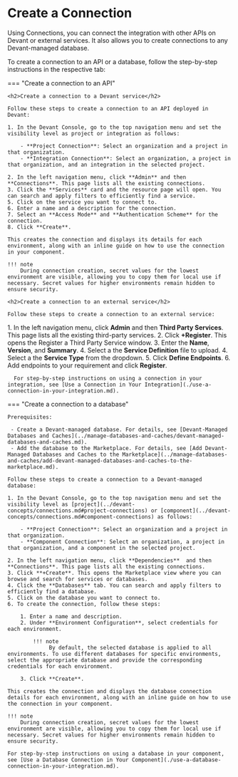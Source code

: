 # Create a Connection

Using Connections, you can connect the integration with other APIs on Devant or external services. It also allows you to create connections to any Devant-managed database.

To create a connection to an API or a database, follow the step-by-step instructions in the respective tab:

=== "Create a connection to an API"

    <h2>Create a connection to a Devant service</h2>

    Follow these steps to create a connection to an API deployed in Devant:

    1. In the Devant Console, go to the top navigation menu and set the visibility level as project or integration as follows: 

        - **Project Connection**: Select an organization and a project in that organization. 
        - **Integration Connection**: Select an organization, a project in that organization, and an integration in the selected project. 

    2. In the left navigation menu, click **Admin** and then **Connections**. This page lists all the existing connections.
    3. Click the **Services** card and the resource page will open. You can search and apply filters to efficiently find a service.
    5. Click on the service you want to connect to. 
    6. Enter a name and a description for the connection.
    7. Select an **Access Mode** and **Authentication Scheme** for the connection.
    8. Click **Create**.
   
    This creates the connection and displays its details for each environment, along with an inline guide on how to use the connection in your component. 

    !!! note
        During connection creation, secret values for the lowest environment are visible, allowing you to copy them for local use if necessary. Secret values for higher environments remain hidden to ensure security.
     
    <h2>Create a connection to an external service</h2>

    Follow these steps to create a connection to an external service:

[//]: # (TODO: Explain more about these steps)
    1. In the left navigation menu, click **Admin** and then **Third Party Services**. This page lists all the existing third-party services.
    2. Click **+Register**. This opens the Register a Third Party Service window.
    3. Enter the **Name**, **Version**, and **Summary**.
    4. Select a the **Service Definition** file to upload.
    4. Select a the **Service Type** from the dropdown.
    5. Click **Define Endpoints**.
    6. Add endpoints to your requirement and click **Register**.

      For step-by-step instructions on using a connection in your integration, see [Use a Connection in Your Integration](./use-a-connection-in-your-integration.md).


=== "Create a connection to a database"

    Prerequisites:

     - Create a Devant-managed database. For details, see [Devant-Managed Databases and Caches](../manage-databases-and-caches/devant-managed-databases-and-caches.md).
     - Add the database to the Marketplace. For details, see [Add Devant-Managed Databases and Caches to the Marketplace](../manage-databases-and-caches/add-devant-managed-databases-and-caches-to-the-marketplace.md).

    Follow these steps to create a connection to a Devant-managed database:

    1. In the Devant Console, go to the top navigation menu and set the visibility level as [project](../devant-concepts/connections.md#project-connections) or [component](../devant-concepts/connections.md#component-connections) as follows: 

        - **Project Connection**: Select an organization and a project in that organization. 
        - **Component Connection**: Select an organization, a project in that organization, and a component in the selected project. 

    2. In the left navigation menu, click **Dependencies**  and then **Connections**. This page lists all the existing connections.
    3. Click **+Create**. This opens the Marketplace view where you can browse and search for services or databases.
    4. Click the **Databases** tab. You can search and apply filters to efficiently find a database.
    5. Click on the database you want to connect to. 
    6. To create the connection, follow these steps:

        1. Enter a name and description.
        2. Under **Environment Configuration**, select credentials for each environment.

            !!! note
                 By default, the selected database is applied to all environments. To use different databases for specific environments, select the appropriate database and provide the corresponding credentials for each environment.

        3. Click **Create**.  
    
    This creates the connection and displays the database connection details for each environment, along with an inline guide on how to use the connection in your component. 

    !!! note
        During connection creation, secret values for the lowest environment are visible, allowing you to copy them for local use if necessary. Secret values for higher environments remain hidden to ensure security.
    
    For step-by-step instructions on using a database in your component, see [Use a Database Connection in Your Component](./use-a-database-connection-in-your-integration.md).
